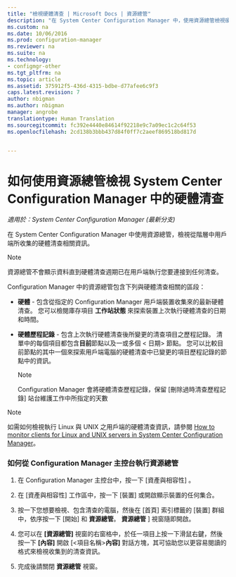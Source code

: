 ```yaml
---
title: "檢視硬體清查 | Microsoft Docs | 資源總管"
description: "在 System Center Configuration Manager 中，使用資源總管檢視硬體清查。"
ms.custom: na
ms.date: 10/06/2016
ms.prod: configuration-manager
ms.reviewer: na
ms.suite: na
ms.technology:
- configmgr-other
ms.tgt_pltfrm: na
ms.topic: article
ms.assetid: 375912f5-436d-4315-bdbe-d77afee6c9f3
caps.latest.revision: 7
author: nbigman
ms.author: nbigman
manager: angrobe
translationtype: Human Translation
ms.sourcegitcommit: fc392e4440e84614f92218e9c7a09ec1c2c64f53
ms.openlocfilehash: 2cd138b3bbb437d84f0ff7c2aeef869518bd817d


---
```

# <a name="how-to-use-resource-explorer-to-view-hardware-inventory-in-system-center-configuration-manager"></a>如何使用資源總管檢視 System Center Configuration Manager 中的硬體清查

*適用於：System Center Configuration Manager (最新分支)*

在 System Center Configuration Manager 中使用資源總管，檢視從階層中用戶端所收集的硬體清查相關資訊。  

> [!NOTE]  
>  資源總管不會顯示資料直到硬體清查週期已在用戶端執行您要連接到任何清查。  

 Configuration Manager 中的資源總管包含下列與硬體清查相關的區段：  

-   **硬體** - 包含從指定的 Configuration Manager 用戶端裝置收集來的最新硬體清查。 您可以檢閱庫存項目 **工作站狀態** 來探索裝置上次執行硬體清查的日期和時間。  

-   **硬體歷程記錄** - 包含上次執行硬體清查後所變更的清查項目之歷程記錄。 清單中的每個項目都包含**目前**節點以及一或多個 < 日期\> 節點。 您可以比較目前節點的其中一個來探索用戶端電腦的硬體清查中已變更的項目歷程記錄的節點中的資訊。  

    > [!NOTE]  
    >  Configuration Manager 會將硬體清查歷程記錄，保留 [刪除過時清查歷程記錄] 站台維護工作中所指定的天數  

> [!NOTE]  
>  如需如何檢視執行 Linux 與 UNIX 之用戶端的硬體清查資訊，請參閱 [How to monitor clients for Linux and UNIX servers in System Center Configuration Manager](../../../../core/clients/manage/monitor-clients-for-linux-and-unix-servers.md)。  

### <a name="how-to-run-resource-explorer-from-the-configuration-manager-console"></a>如何從 Configuration Manager 主控台執行資源總管  

1.  在 Configuration Manager 主控台中，按一下 [資產與相容性] 。  

2.  在 [資產與相容性]  工作區中，按一下 [裝置]  或開啟顯示裝置的任何集合。  

3.  按一下您想要檢視、包含清查的電腦，然後在 [首頁]  索引標籤的 [裝置]  群組中，依序按一下 [開始]  和 **資源總管**。 **資源總管** ] 視窗隨即開啟。  

4.  您可以在 **[資源總管]** 視窗的右窗格中，於任一項目上按一下滑鼠右鍵，然後按一下 **[內容]** 開啟 [<項目名稱\>**內容]** 對話方塊，其可協助您以更容易閱讀的格式來檢視收集到的清查資訊。  

5.  完成後請關閉 **資源總管** 視窗。  



<!--HONumber=Dec16_HO3-->



